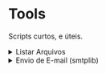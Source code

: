 # Tools
Scripts curtos, e úteis.

<details>
  <summary> Listar Arquivos </summary><br>

O código lista todos arquivos disponiveis em uma pasta(de sua preferencia).<br>

O script le o nome dos arquivos presentes, e usando with open, armazena toda informação em um arquivo de texto.<br>

```python
import glob # Módulo glob

# PROCURA NO DIRETORIO TODOS ARQUIVOS.
listar_arquivo = glob.glob('*.*') # No trecho " glob.glob('*.*') " Existem dois asteriscos:
    # 1º Nome do Arquivo
    # 2° Nome da Extensão

with open("Lista_Nome_Arquivos.txt","w") as f:
    for linha in listar_arquivo:
        f.write(linha+"\n")
```

  Para instalar o módulo digite:<br>
  ```  $ pip install glob2  ```
  
</details>

<details>
  <summary>Envio de E-mail (smtplib)</summary><br>
  
  Envia e-mail via Python.<br>

```python
import smtplib

server = smtplib.SMTP('smtp.gmail.com:587') # GOOGLE
#server = smtplib.SMTP("smtp.live.com:587") # OUTLOOK

server.starttls()
endmail = "" # SEU ENDEREÇO DE E-MAIL 
pswd = "" # SUA SENHA
from_mail = "" # ENDEREÇO DE E-MAIL PARA ENVIO
server.login(endmail,pswd)
try: 
#cria uma variavel com o corpo da mensagem
    message = ('Variavel responsavel pelo armazenamento da mensagem')
    server.sendmail(endmail, from_mail ,message)
    print("Mensagem enviada com sucesso") 
# Caso haja queda na conexao de email, realize o login novamente    
except smtplib.SMTPServerDisconnected:
    print("Erro de conexao SMTPServerDisconnected")
    server.starttls()
    server.ehlo()
    server.login(endmail,pswd)     
```

  Para instalar o módulo digite:<br>
  ```  $ pip install smtp   ```

</details>
